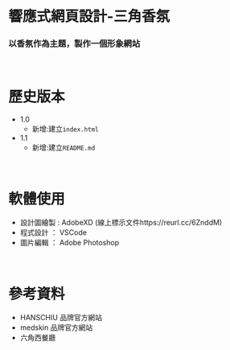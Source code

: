 # 響應式網頁設計-三角香氛
### 以香氛作為主題，製作一個形象網站
&nbsp;


#  歷史版本
* 1.0
    * 新增:建立`index.html`
* 1.1
    * 新增:建立`README.md`

&nbsp;
# 軟體使用
* 設計圖繪製 : AdobeXD (線上標示文件https://reurl.cc/6ZnddM)
* 程式設計 ： VSCode
* 圖片編輯 ： Adobe Photoshop

&nbsp;
# 參考資料
* HANSCHIU 品牌官方網站
* medskin 品牌官方網站
* 六角西餐廳
